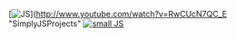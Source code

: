 [![JS](http://img.youtube.com/vi/RwCUcN7QC_E/0.jpg)](http://www.youtube.com/watch?v=RwCUcN7QC_E "SimplyJSProjects"
[![small JS](http://img.youtube.com/vi/dLj1HTn7Szc/0.jpg)](http://www.youtube.com/watch?v=dLj1HTn7Szc "Second part of small JS projects")